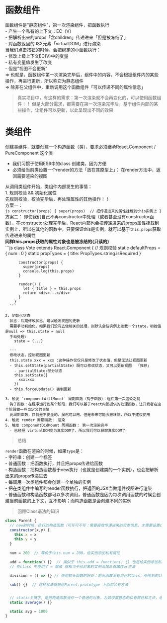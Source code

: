 # 函数组件  

  函数组件是"静态组件"，第一次渲染组件，把函数执行  
    - 产生一个私有的上下文：EC（V）  
    - 把解析出来的props「含children」传递进来「但是被冻结了」  
    - 对函数返回的JSX元素「virtualDOM」进行渲染  
  当我们点击按钮的时候，会把绑定的小函数执行：  
    - 修改上级上下文EC(V)中的变量  
    - 私有变量值发生了改变   
    - 但是"视图不会更新"  
  => 也就是，函数组件第一次渲染完毕后，组件中的内容，不会根据组件内的某些操作，再进行更新，所以称它为静态组件  
  => 除非在父组件中，重新调用这个函数组件「可以传递不同的属性信息」  

  > 真实项目中，有这样的需求：第一次渲染就不会再变化的，可以使用函数组件！！
  > 但是大部分需求，都需要在第一次渲染完毕后，基于组件内部的某些操作，让组件可以更新，以此呈现出不同的效果  

# 类组件  

  创建类组件，就要创建一个构造函数（类），要求必须继承React.Component / PureComponent 这个类  
  - 我们习惯于使用ES6中的class 创建类，因为方便  
  - 必须给当前类设置一个render的方法「放在其原型上」： 在render方法中，返回需要渲染的视图  

  从调用类组件开始，类组件内部发生的事情：  
    1. 规则校验 && 初始化属性   
      先规则校验，校验完毕后，再处理属性的其他操作！！  
      方案一：  
      ```js
        constructor(props) {
          super(props)  // 把传递进来的属性挂载到this实例上
        }
      ```  
      方案二： 即使我们自己不再constructor中处理（或者甚至没有constructor函数），在constructor处理完毕后，React内部也会把传递进来的props属性挂载到实例上，所以在其他的函数中，只要保证this是实例，就可以基于`this.props`获取传递进来的属性  
      **同样this.props获取的属性对象也是被冻结的{只读的}**  
      ```js
        class Vote extends React.Component {
          // 规则校验
          static defaultProps = {
            num : 0
          }
          static propTypes = {
            title: PropTypes.string.isRequired
          }

          constructor(props) {
            super(props)
            console.log(this.props)
          }

          render() {
            let { title } = this.props
            return <div>...</div>
          }
        }
      ```  

    2. 初始化状态  
      状态：后期修改状态，可以触发视图的更新  
      需要手动初始化，如果我们没有去做相关的处理，则默认会往实例上挂载一个state，初始值是null => this.state = null  
      手动处理:  
        state = {...}  
      
      ---  
      修改状态，控制视图更新  
      this.state.xxx = xxx :这种操作仅仅只是修改了状态值，但是无法让视图更新  
      - this.setState(partialState) 既可以修改状态，又可以更新视图  「推荐」  
        - partialState:部分状态  
        this.setState({
          xxx:xxx
        })  
      - this.forceUpdate() 强制更新   

    3. 触发 `componentWillMount` 周期函数（钩子函数）：组件第一次渲染之前  
      钩子函数：在程序运行到某个阶段，我们可以基于react内部提供的处理函数，让开发者在这个阶段做一些自定义的事情  
      此周期函数，目前是不安全的，虽然可以用，但是未来可能会被移除，所以不建议使用  
    4. 触发 render 周期函数： 渲染   
    5. 触发 componentDidMount 周期函数： 第一次渲染完毕  
      - 已经把 virtualDOM变为真实DOM了，所以我们可以获取真实DOM了
  > 总结   

  `render`函数在渲染的时候，如果`type`是：  
    - 字符串：创建一个标签   
    - 普通函数：把函数执行，并且把props传递给函数  
    - 构造函数：把构造函数基于new执行（也就是创建类的一个实例），也会把解析出来的props传递进去  
      - 每调用一次类组件都会创建一个单独的实例  
      - 把在类组件中编写的render函数执行，把返回的JSX当做组件视图进行渲染  
    - 普通函数和构造函数都可以多次调用，普通函数是因为每次调用函数的时候会创建当前函数的上下文，互不影响；而构造函数是会创建不同的实例  





> 回顾Class语法的知识  

```js
class Parent {
  // new的时候，执行的构造函数（可写可不写：需要接收传递进来的实参信息，才需要设置constructor）
  constructor(x,y) {
    this.x = x
    this.y = y
  }
  
  num = 200  // 等价于this.num = 200，给实例添加私有属性

  add = function() {}  // 类似于 this.add = function() {} 也是给实例添加私有方法
  // 在class 中使用了 = 赋值 就相当于给对象的实例添加私有属性or方法

  division = () => {} // 使用箭头函数的好处：箭头函数没有自己的this，所用到的this是宿主环境中的，也就是this指的是创建出来的实例对象

  sub() {}  // 这种写法就是给Parent.prototype 上添加公有方法


  // static关键字，是把构造函数当作一个普通的对象，为其设置静态的私有属性和方法，通过 Parent.xx 来访问和获取
  static average() {}

  static avg = 1000
}
```